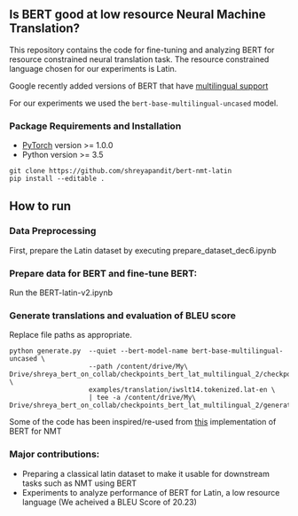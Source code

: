 ## Is BERT good at low resource Neural Machine Translation?

This repository contains the code for fine-tuning and analyzing BERT for resource constrained neural translation task. The resource constrained language chosen for our experiments is Latin. 

Google recently added versions of BERT that have [multilingual support](https://github.com/google-research/bert/blob/master/multilingual.md)
  
For our experiments we used the `bert-base-multilingual-uncased` model.


### Package Requirements and Installation

* [PyTorch](http://pytorch.org/) version >= 1.0.0
* Python version >= 3.5

```
git clone https://github.com/shreyapandit/bert-nmt-latin
pip install --editable .
```

## How to run

### Data Preprocessing
 First, prepare the Latin dataset by executing prepare_dataset_dec6.ipynb

### Prepare data for BERT and fine-tune BERT:
Run the BERT-latin-v2.ipynb

### Generate translations and evaluation of BLEU score
Replace file paths as appropriate.

```
python generate.py  --quiet --bert-model-name bert-base-multilingual-uncased \
                    --path /content/drive/My\ Drive/shreya_bert_on_collab/checkpoints_bert_lat_multilingual_2/checkpoint_best.pt \
                    examples/translation/iwslt14.tokenized.lat-en \
                    | tee -a /content/drive/My\ Drive/shreya_bert_on_collab/checkpoints_bert_lat_multilingual_2/generate.log

```

Some of the code has been inspired/re-used from [this](https://github.com/bert-nmt/bert-nmt) implementation of BERT for NMT

### Major contributions:
 - Preparing a classical latin dataset to make it usable for downstream tasks such as NMT using BERT
 - Experiments to analyze performance of BERT for Latin, a low resource language (We acheived a BLEU Score of 20.23)
